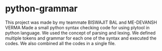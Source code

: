 # python-grammar
This project was made by my teammate BISWAJIT BAL and ME-DEVANSH VERMA
Made a small python syntax checking code for using plytool in python language. We used the concept of parsing and lexing.
We defined multiple tokens and grammar for each one of the syntax and executed the codes. 
We also combined all the codes in a single file.
